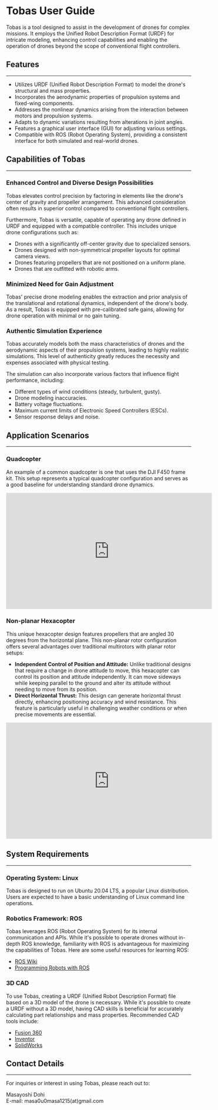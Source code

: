# Tobas User Guide

Tobas is a tool designed to assist in the development of drones for complex missions.
It employs the Unified Robot Description Format (URDF) for intricate modeling, enhancing control capabilities
and enabling the operation of drones beyond the scope of conventional flight controllers.

## Features

---

- Utilizes URDF (Unified Robot Description Format) to model the drone's structural and mass properties.
- Incorporates the aerodynamic properties of propulsion systems and fixed-wing components.
- Addresses the nonlinear dynamics arising from the interaction between motors and propulsion systems.
- Adapts to dynamic variations resulting from alterations in joint angles.
- Features a graphical user interface (GUI) for adjusting various settings.
- Compatible with ROS (Robot Operating System), providing a consistent interface for both simulated and real-world drones.

## Capabilities of Tobas

---

### Enhanced Control and Diverse Design Possibilities

Tobas elevates control precision by factoring in elements like the drone's center of gravity and propeller arrangement.
This advanced consideration often results in superior control compared to conventional flight controllers.

Furthermore, Tobas is versatile, capable of operating any drone defined in URDF and equipped with a compatible controller.
This includes unique drone configurations such as:

- Drones with a significantly off-center gravity due to specialized sensors.
- Drones designed with non-symmetrical propeller layouts for optimal camera views.
- Drones featuring propellers that are not positioned on a uniform plane.
- Drones that are outfitted with robotic arms.

### Minimized Need for Gain Adjustment

Tobas' precise drone modeling enables the extraction and prior analysis of the translational and rotational dynamics,
independent of the drone's body.
As a result, Tobas is equipped with pre-calibrated safe gains, allowing for drone operation with minimal or no gain tuning.

### Authentic Simulation Experience

Tobas accurately models both the mass characteristics of drones and the aerodynamic aspects of their propulsion systems,
leading to highly realistic simulations.
This level of authenticity greatly reduces the necessity and expenses associated with physical testing.

The simulation can also incorporate various factors that influence flight performance, including:

- Different types of wind conditions (steady, turbulent, gusty).
- Drone modeling inaccuracies.
- Battery voltage fluctuations.
- Maximum current limits of Electronic Speed Controllers (ESCs).
- Sensor response delays and noise.

## Application Scenarios

---

### Quadcopter

An example of a common quadcopter is one that uses the DJI F450 frame kit.
This setup represents a typical quadcopter configuration and serves as a good baseline for understanding standard drone dynamics.

<iframe width="560" height="315" src="https://www.youtube.com/embed/EldjS8AnBjw?si=mdp2SFPWEta51UOP" title="YouTube video player" frameborder="0" allow="accelerometer; autoplay; clipboard-write; encrypted-media; gyroscope; picture-in-picture; web-share" allowfullscreen></iframe>
<br>

### Non-planar Hexacopter

This unique hexacopter design features propellers that are angled 30 degrees from the horizontal plane.
This non-planar rotor configuration offers several advantages over traditional multirotors with planar rotor setups:

- <strong>Independent Control of Position and Attitude:</strong>
  Unlike traditional designs that require a change in drone attitude to move,
  this hexacopter can control its position and attitude independently.
  It can move sideways while keeping parallel to the ground and alter its attitude without needing to move from its position.
- <strong>Direct Horizontal Thrust:</strong>
  This design can generate horizontal thrust directly, enhancing positioning accuracy and wind resistance.
  This feature is particularly useful in challenging weather conditions or when precise movements are essential.

<iframe width="560" height="315" src="https://www.youtube.com/embed/1RIXLGmx1RA?si=ADkOlZsAMb1tHyNr" title="YouTube video player" frameborder="0" allow="accelerometer; autoplay; clipboard-write; encrypted-media; gyroscope; picture-in-picture; web-share" allowfullscreen></iframe>
<br>

## System Requirements

---

### Operating System: Linux

Tobas is designed to run on Ubuntu 20.04 LTS, a popular Linux distribution.
Users are expected to have a basic understanding of Linux command line operations.

### Robotics Framework: ROS

Tobas leverages ROS (Robot Operating System) for its internal communication and APIs.
While it's possible to operate drones without in-depth ROS knowledge,
familiarity with ROS is advantageous for maximizing the capabilities of Tobas. Here are some useful resources for learning ROS:

- <a href=https://wiki.ros.org target="_blank">ROS Wiki</a>
- <a href=https://www.oreilly.com/library/view/programming-robots-with/9781449325480 target="_blank">
  Programming Robots with ROS</a>

### 3D CAD

To use Tobas, creating a URDF (Unified Robot Description Format) file based on a 3D model of the drone is necessary.
While it's possible to create a URDF without a 3D model,
having CAD skills is beneficial for accurately calculating part relationships and mass properties.
Recommended CAD tools include:

- <a href=https://www.autodesk.com/products/fusion-360 target="_blank">Fusion 360</a>
- <a href=https://www.autodesk.com/products/inventor target="_blank">Inventor</a>
- <a href=https://www.solidworks.com target="_blank">SolidWorks</a>

## Contact Details

---

For inquiries or interest in using Tobas, please reach out to:

Masayoshi Dohi<br>
E-mail: masa0u0masa1215(at)gmail.com<br>
